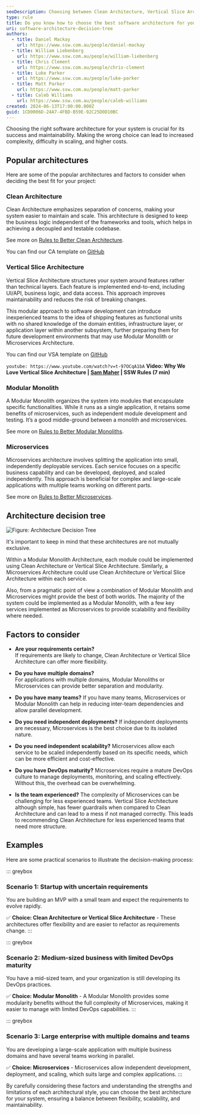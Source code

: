 ```yaml
---
seoDescription: Choosing between Clean Architecture, Vertical Slice Architecture, Modular Monolith, and Microservices can be challenging. Use this decision tree to select the best software architecture for your system.
type: rule
title: Do you know how to choose the best software architecture for your system?
uri: software-architecture-decision-tree
authors:
  - title: Daniel Mackay
    url: https://www.ssw.com.au/people/daniel-mackay
  - title: William Liebenberg
    url: https://www.ssw.com.au/people/william-liebenberg
  - title: Chris Clement
    url: https://www.ssw.com.au/people/chris-clement
  - title: Luke Parker
    url: https://www.ssw.com.au/people/luke-parker
  - title: Matt Parker
    url: https://www.ssw.com.au/people/matt-parker
  - title: Caleb Williams
    url: https://www.ssw.com.au/people/caleb-williams
created: 2024-06-13T17:00:00.000Z
guid: 1CD0006D-24A7-4FBD-B59E-92C25D0D10BC
---
```


Choosing the right software architecture for your system is crucial for its success and maintainability. Making the wrong choice can lead to increased complexity, difficulty in scaling, and higher costs.

<!--endintro-->

## Popular architectures

Here are some of the popular architectures and factors to consider when deciding the best fit for your project:

### Clean Architecture

Clean Architecture emphasizes separation of concerns, making your system easier to maintain and scale. This architecture is designed to keep the business logic independent of the frameworks and tools, which helps in achieving a decoupled and testable codebase.

See more on [Rules to Better Clean Architecture](/rules-to-better-clean-architecture).

You can find our CA template on [GitHub](https://github.com/SSWConsulting/SSW.CleanArchitecture)

### Vertical Slice Architecture

Vertical Slice Architecture structures your system around features rather than technical layers. Each feature is implemented end-to-end, including UI/API, business logic, and data access. This approach improves maintainability and reduces the risk of breaking changes.

This modular approach to software development can introduce inexperienced teams to the idea of shipping features as functional units with no shared knowledge of the domain entities, infrastructure layer, or application layer within another subsystem, further preparing them for future development environments that may use Modular Monolith or Microservices Architecture.

You can find our VSA template on [GitHub](https://github.com/SSWConsulting/SSW.VerticalSliceArchitecture)

`youtube: https://www.youtube.com/watch?v=t-97OCqA1bA`
**Video: Why We Love Vertical Slice Architecture | [Sam Maher](https://www.ssw.com.au/people/sam-maher/) | SSW Rules (7 min)**

### Modular Monolith

A Modular Monolith organizes the system into modules that encapsulate specific functionalities. While it runs as a single application, it retains some benefits of microservices, such as independent module development and testing. It’s a good middle-ground between a monolith and microservices.

See more on [Rules to Better Modular Monoliths](/rules-to-better-modular-monoliths).

### Microservices

Microservices architecture involves splitting the application into small, independently deployable services. Each service focuses on a specific business capability and can be developed, deployed, and scaled independently. This approach is beneficial for complex and large-scale applications with multiple teams working on different parts.

See more on [Rules to Better Microservices](/rules-to-better-microservices).

## Architecture decision tree

![Figure: Architecture Decision Tree](architecture-decision-tree-v3.jpg)

It's important to keep in mind that these architectures are not mutually exclusive.

Within a Modular Monolith Architecture, each module could be implemented using Clean Architecture or Vertical Slice Architecture. Similarly, a Microservices Architecture could use Clean Architecture or Vertical Slice Architecture within each service.

Also, from a pragmatic point of view a combination of Modular Monolith and Microservices might provide the best of both worlds. The majority of the system could be implemented as a Modular Monolith, with a few key services implemented as Microservices to provide scalability and flexibility where needed.

## Factors to consider

* **Are your requirements certain?**  
  If requirements are likely to change, Clean Architecture or Vertical Slice Architecture can offer more flexibility.

* **Do you have multiple domains?**  
  For applications with multiple domains, Modular Monoliths or Microservices can provide better separation and modularity.

* **Do you have many teams?**
  If you have many teams, Microservices or Modular Monolith can help in reducing inter-team dependencies and allow parallel development.

* **Do you need independent deployments?**
  If independent deployments are necessary, Microservices is the best choice due to its isolated nature.

* **Do you need independent scalability?**
  Microservices allow each service to be scaled independently based on its specific needs, which can be more efficient and cost-effective.

* **Do you have DevOps maturity?**
  Microservices require a mature DevOps culture to manage deployments, monitoring, and scaling effectively. Without this, the overhead can be overwhelming.

* **Is the team experienced?**
  The complexity of Microservices can be challenging for less experienced teams. Vertical Slice Architecture although simple, has fewer guardrails when compared to Clean Architecture and can lead to a mess if not managed correctly.  This leads to recommending Clean Architecture for less experienced teams that need more structure.

## Examples

Here are some practical scenarios to illustrate the decision-making process:

::: greybox
### Scenario 1: Startup with uncertain requirements

You are building an MVP with a small team and expect the requirements to evolve rapidly.

✅ **Choice: Clean Architecture or Vertical Slice Architecture** - These architectures offer flexibility and are easier to refactor as requirements change.
:::

::: greybox
### Scenario 2: Medium-sized business with limited DevOps maturity

You have a mid-sized team, and your organization is still developing its DevOps practices.

✅ **Choice: Modular Monolith** - A Modular Monolith provides some modularity benefits without the full complexity of Microservices, making it easier to manage with limited DevOps capabilities.
:::

::: greybox
### Scenario 3: Large enterprise with multiple domains and teams

You are developing a large-scale application with multiple business domains and have several teams working in parallel.

✅ **Choice: Microservices** - Microservices allow independent development, deployment, and scaling, which suits large and complex applications.
:::

By carefully considering these factors and understanding the strengths and limitations of each architectural style, you can choose the best architecture for your system, ensuring a balance between flexibility, scalability, and maintainability.
